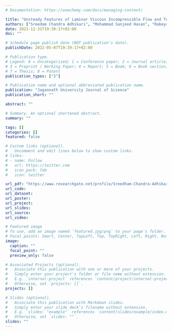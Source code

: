 ```yaml
---
# Documentation: https://wowchemy.com/docs/managing-content/

title: "Unsteady Features of Laminar Viscous Incompressible Flow and Temperature Dissemination through a Rotating Bent Rectangular Channel: The Case of Negative Rotation"
authors: ["Sreedam Chandra Adhikari", "Mohammad Sanjeed Hasan", "Rabeya Akter", "Rabindra Nath"]
date: 2021-12-31T19:39:17+02:00
doi: ""

# Schedule page publish date (NOT publication's date).
publishDate: 2022-05-07T19:39:17+02:00

# Publication type.
# Legend: 0 = Uncategorized; 1 = Conference paper; 2 = Journal article;
# 3 = Preprint / Working Paper; 4 = Report; 5 = Book; 6 = Book section;
# 7 = Thesis; 8 = Patent
publication_types: ["2"]

# Publication name and optional abbreviated publication name.
publication: "Jagannath University Journal of Science"
publication_short: ""

abstract: ""

# Summary. An optional shortened abstract.
summary: ""

tags: []
categories: []
featured: false

# Custom links (optional).
#   Uncomment and edit lines below to show custom links.
# links:
# - name: Follow
#   url: https://twitter.com
#   icon_pack: fab
#   icon: twitter

url_pdf: "https://www.researchgate.net/profile/Sreedham-Chandra-Adhikari/publication/357912526_Unsteady_Features_of_Laminar_Viscous_Incompressible_Flow_and_Temperature_Dissemination_through_a_Rotating_Bent_Rectangular_Channel_The_Case_of_Negative_Rotation/links/61e6f453c5e3103375a36e6c/Unsteady-Features-of-Laminar-Viscous-Incompressible-Flow-and-Temperature-Dissemination-through-a-Rotating-Bent-Rectangular-Channel-The-Case-of-Negative-Rotation.pdf"
url_code:
url_dataset:
url_poster:
url_project:
url_slides:
url_source:
url_video:

# Featured image
# To use, add an image named `featured.jpg/png` to your page's folder. 
# Focal points: Smart, Center, TopLeft, Top, TopRight, Left, Right, BottomLeft, Bottom, BottomRight.
image:
  caption: ""
  focal_point: ""
  preview_only: false

# Associated Projects (optional).
#   Associate this publication with one or more of your projects.
#   Simply enter your project's folder or file name without extension.
#   E.g. `internal-project` references `content/project/internal-project/index.md`.
#   Otherwise, set `projects: []`.
projects: []

# Slides (optional).
#   Associate this publication with Markdown slides.
#   Simply enter your slide deck's filename without extension.
#   E.g. `slides: "example"` references `content/slides/example/index.md`.
#   Otherwise, set `slides: ""`.
slides: ""
---
```

